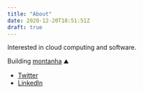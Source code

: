 ```yaml
---
title: "About"
date: 2020-12-20T18:51:51Z
draft: true
---
```


Interested in cloud computing and software.

Building [montanha](https://montanha.net) ⛰️

- [Twitter](https://twitter.com/nunoadrego)
- [LinkedIn](https://linkedin.com/in/nunoadrego)
